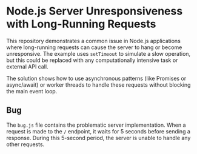 # Node.js Server Unresponsiveness with Long-Running Requests

This repository demonstrates a common issue in Node.js applications where long-running requests can cause the server to hang or become unresponsive.  The example uses `setTimeout` to simulate a slow operation, but this could be replaced with any computationally intensive task or external API call.

The solution shows how to use asynchronous patterns (like Promises or async/await) or worker threads to handle these requests without blocking the main event loop.

## Bug

The `bug.js` file contains the problematic server implementation.  When a request is made to the `/` endpoint, it waits for 5 seconds before sending a response.  During this 5-second period, the server is unable to handle any other requests.